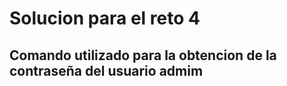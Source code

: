 # Solucion para el reto 4

## Comando utilizado para la obtencion de la contraseña del usuario admim

